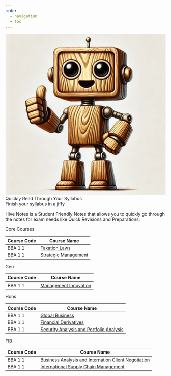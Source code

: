 ```yaml
---
hide:
  - navigation
  - toc
---
```

<!-- Hide page title -->
<style>
  .md-typeset h1 {
    display: none;
  }
</style>

<div class="mascot-image-container">
  <img class="mascot-image" src="./assets/mascot.webp"/>
  <div class="mascot-text-container">
    <div class="mascot-text">
      Quickly Read Through Your Syllabus
      <div class="mascot-subtext">
        Finish your syllabus in a jiffy
      </div>
    </div>
  </div>
</div>

<div class="mascot-image-spacer"></div>

Hive Notes is a Student Friendly Notes that allows you to quickly go through the notes for exam needs like Quick Revisions and Preparations.
<div class="box-row">
  <div class="reason-box">
    <div class="reason-title">Core Courses</div>
<table>
  <thead>
    <tr>
      <th>Course Code</th>
      <th>Course Name</th>
    </tr>
  </thead>
  <tbody>
    <tr>
      <td>BBA 1.1</td>
      <td><a href="TAX/Module_01_INTRODUCTION_TO_TAXATION/1.a_Legal_enactments_governing_Income_Tax_in_India.html">Taxation Laws</a></td>
    </tr>
    <tr>
      <td>BBA 1.1</td>
      <td><a href="SM/Unit_01_Introduction_to_Strategic_Management/1.a_Meaning_and_Definition_of_Strategic_Management.html">Strategic Management</a></td>
    </tr>
  </tbody>
</table>
  </div>

  <div class="reason-box">
    <div class="reason-title">Gen</div>
    <table>
      <thead>
        <tr>
          <th>Course Code</th>
          <th>Course Name</th>
        </tr>
      </thead>
      <tbody>
        <tr>
          <td>BBA 1.1</td>
          <td><a href="MI/Module_01_MANAGERIAL_FUNCTIONS/1.a_Concept_of_Management.html">Management Innovation</a></td>
        </tr>
      </tbody>
    </table>
  </div>


  <div class="reason-box">
    <div class="reason-title">Hons</div>
    <table>
      <thead>
        <tr>
          <th>Course Code</th>
          <th>Course Name</th>
        </tr>
      </thead>
      <tbody>
        <tr>
          <td>BBA 1.1</td>
          <td><a href="GB/Unit-1 Introduction to Global Business/1.a Evolution of International Business.html">Global Business</a></td>
        </tr>
        <tr>
          <td>BBA 1.1</td>
          <td><a href="FD/Module_01_Introduction_to_Derivatives/1.a_Concept_of_Derivatives.html">Financial Derivatives</a></td>
        </tr>
        <tr>
          <td>BBA 1.1</td>
          <td><a href="SAPM/Unit-1 Introduction to Investment and Investment Avenues/1.a Meaning of investment.html">Security Analysis and Portfolio Analysis</a></td>
        </tr>
      </tbody>
    </table>
  </div>
  <div class="reason-box">
    <div class="reason-title">FIB</div>
    <table>
      <thead>
        <tr>
          <th>Course Code</th>
          <th>Course Name</th>
        </tr>
      </thead>
      <tbody>
        <tr>
          <td>BBA 1.1</td>
          <td><a href="BA/Unit_01_Introduction_and_Overview/1.a_The_Customer_Acquisition_Cycle.html">Business Analysis and Internation Client Negotiation</a></td>
        </tr>
        <tr>
          <td>BBA 1.1</td>
          <td><a href="ISCM/Module_01_INTRODUCTION_TO_SUPPLY_CHAIN_AND_GLOBAL_STRATEGY/1.a_Insight_into_global_trade_and_global_supply_chains.md">International Supply Chain Management</a></td>
        </tr>
      </tbody>
    </table>
  </div>
</div>
